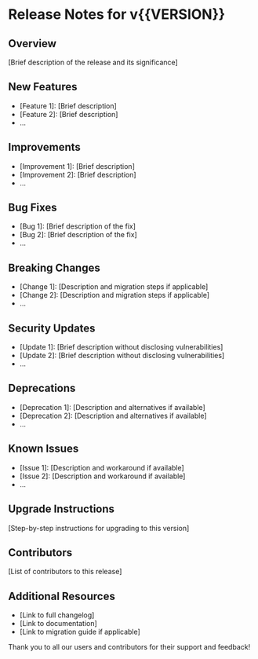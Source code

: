 # Release Notes for v{{VERSION}}

## Overview
[Brief description of the release and its significance]

## New Features
- [Feature 1]: [Brief description]
- [Feature 2]: [Brief description]
- ...

## Improvements
- [Improvement 1]: [Brief description]
- [Improvement 2]: [Brief description]
- ...

## Bug Fixes
- [Bug 1]: [Brief description of the fix]
- [Bug 2]: [Brief description of the fix]
- ...

## Breaking Changes
- [Change 1]: [Description and migration steps if applicable]
- [Change 2]: [Description and migration steps if applicable]
- ...

## Security Updates
- [Update 1]: [Brief description without disclosing vulnerabilities]
- [Update 2]: [Brief description without disclosing vulnerabilities]
- ...

## Deprecations
- [Deprecation 1]: [Description and alternatives if available]
- [Deprecation 2]: [Description and alternatives if available]
- ...

## Known Issues
- [Issue 1]: [Description and workaround if available]
- [Issue 2]: [Description and workaround if available]
- ...

## Upgrade Instructions
[Step-by-step instructions for upgrading to this version]

## Contributors
[List of contributors to this release]

## Additional Resources
- [Link to full changelog]
- [Link to documentation]
- [Link to migration guide if applicable]

Thank you to all our users and contributors for their support and feedback!
